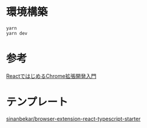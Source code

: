 # 環境構築
```
yarn
yarn dev
```

# 参考
[ReactではじめるChrome拡張開発入門](https://zenn.dev/alvinvin/books/chrome_extension)

# テンプレート
[sinanbekar/browser-extension-react-typescript-starter](https://github.com/sinanbekar/browser-extension-react-typescript-starter)
